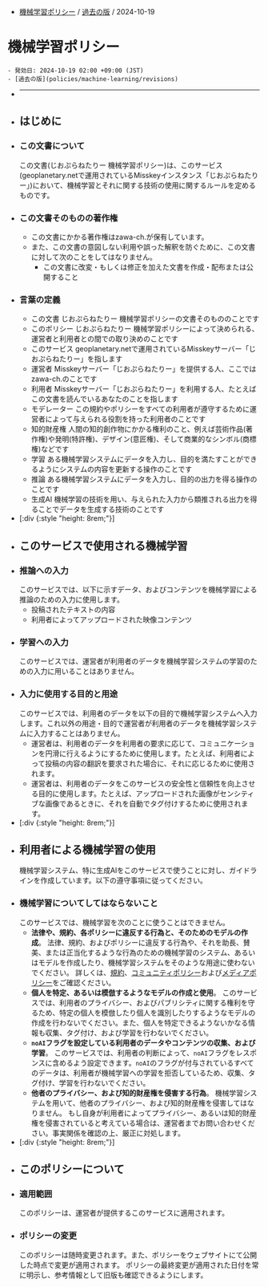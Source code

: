 - [機械学習ポリシー](policies/machine-learning) / [過去の版](policies/machine-learning/revisions) / 2024-10-19
# 機械学習ポリシー
	- 発効日: 2024-10-19 02:00 +09:00 (JST)
	- [過去の版](policies/machine-learning/revisions)
- ***
- ## はじめに
- ### この文書について
  この文書(じおぷらねたりー 機械学習ポリシー)は、このサービス(geoplanetary.netで運用されているMisskeyインスタンス「じおぷらねたりー」)において、機械学習とそれに関する技術の使用に関するルールを定めるものです。
- ### この文書そのものの著作権
	- この文書にかかる著作権はzawa-ch.が保有しています。
	- また、この文書の意図しない利用や誤った解釈を防ぐために、この文書に対して次のことをしてはなりません。
		- この文書に改変・もしくは修正を加えた文書を作成・配布または公開すること
- ### 言葉の定義
	- この文書
	  じおぷらねたりー 機械学習ポリシーの文書そのもののことです
	- このポリシー
	  じおぷらねたりー 機械学習ポリシーによって決められる、運営者と利用者との間での取り決めのことです
	- このサービス
	  geoplanetary.netで運用されているMisskeyサーバー「じおぷらねたりー」を指します
	- 運営者
	  Misskeyサーバー「じおぷらねたりー」を提供する人、ここではzawa-ch.のことです
	- 利用者
	  Misskeyサーバー「じおぷらねたりー」を利用する人、たとえばこの文書を読んでいるあなたのことを指します
	- モデレーター
	  この規約やポリシーをすべての利用者が遵守するために運営者によって与えられる役割を持った利用者のことです
	- 知的財産権
	  人間の知的創作物にかかる権利のこと、例えば芸術作品(著作権)や発明(特許権)、デザイン(意匠権)、そして商業的なシンボル(商標権)などです
	- 学習
	  ある機械学習システムにデータを入力し、目的を満たすことができるようにシステムの内容を更新する操作のことです
	- 推論
	  ある機械学習システムにデータを入力し、目的の出力を得る操作のことです
	- 生成AI
	  機械学習の技術を用い、与えられた入力から類推される出力を得ることでデータを生成する技術のことです
- [:div {:style "height: 8rem;"}]
- ## このサービスで使用される機械学習
- ### 推論への入力
  このサービスでは、以下に示すデータ、およびコンテンツを機械学習による推論のための入力に使用します。
	- 投稿されたテキストの内容
	- 利用者によってアップロードされた映像コンテンツ
- ### 学習への入力
  このサービスでは、運営者が利用者のデータを機械学習システムの学習のための入力に用いることはありません。
- ### 入力に使用する目的と用途
  このサービスでは、利用者のデータを以下の目的で機械学習システムへ入力します。これ以外の用途・目的で運営者が利用者のデータを機械学習システムに入力することはありません。
	- 運営者は、利用者のデータを利用者の要求に応じて、コミュニケーションを円滑に行えるようにするために使用します。たとえば、利用者によって投稿の内容の翻訳を要求された場合に、それに応じるために使用されます。
	- 運営者は、利用者のデータをこのサービスの安全性と信頼性を向上させる目的に使用します。たとえば、アップロードされた画像がセンシティブな画像であるときに、それを自動でタグ付けするために使用されます。
- [:div {:style "height: 8rem;"}]
- ## 利用者による機械学習の使用
  機械学習システム、特に生成AIをこのサービスで使うことに対し、ガイドラインを作成しています。以下の遵守事項に従ってください。
- ### 機械学習についてしてはならないこと
  このサービスでは、機械学習を次のことに使うことはできません。
	- **法律や、規約、各ポリシーに違反する行為と、そのためのモデルの作成**。
	  法律、規約、およびポリシーに違反する行為や、それを助長、賛美、または正当化するような行為のための機械学習のシステム、あるいはモデルを作成したり、機械学習システムをそのような用途に使わないでください。
	  詳しくは、[規約](terms)、[コミュニティポリシー](policies/community)および[メディアポリシー](policies/media)をご確認ください。
	- **個人を特定、あるいは模倣するようなモデルの作成と使用**。
	  このサービスでは、利用者のプライバシー、およびパブリシティに関する権利を守るため、特定の個人を模倣したり個人を識別したりするようなモデルの作成を行わないでください。また、個人を特定できるようないかなる情報も収集、タグ付け、および学習を行わないでください。
	- **`noAI`フラグを設定している利用者のデータやコンテンツの収集、および学習**。
	  このサービスでは、利用者の判断によって、`noAI`フラグをレスポンスに含めるよう設定できます。`noAI`のフラグが付与されているすべてのデータは、利用者が機械学習への学習を拒否しているため、収集、タグ付け、学習を行わないでください。
	- **他者のプライバシー、および知的財産権を侵害する行為**。
	  機械学習システムを用いて、他者のプライバシー、および知的財産権を侵害してはなりません。
	  もし自身が利用者によってプライバシー、あるいは知的財産権を侵害されていると考えている場合は、運営者までお問い合わせください。事実関係を確認の上、厳正に対処します。
- [:div {:style "height: 8rem;"}]
- ## このポリシーについて
- ### 適用範囲
  このポリシーは、運営者が提供するこのサービスに適用されます。
- ### ポリシーの変更
  このポリシーは随時変更されます。また、ポリシーをウェブサイトにて公開した時点で変更が適用されます。
  ポリシーの最終変更が適用された日付を常に明示し、参考情報として旧版も確認できるようにします。
